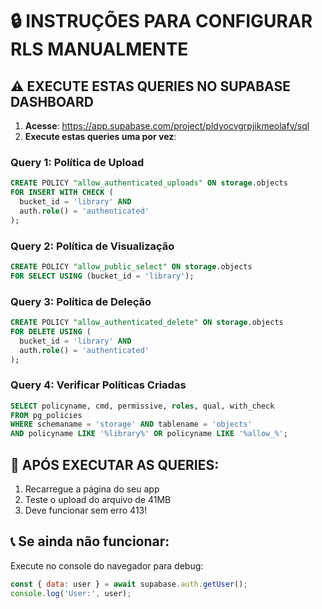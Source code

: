 # 🔒 INSTRUÇÕES PARA CONFIGURAR RLS MANUALMENTE

## ⚠️ EXECUTE ESTAS QUERIES NO SUPABASE DASHBOARD

1. **Acesse**: https://app.supabase.com/project/pldyocvgrpjikmeolafv/sql
2. **Execute estas queries uma por vez**:

### Query 1: Política de Upload
```sql
CREATE POLICY "allow_authenticated_uploads" ON storage.objects
FOR INSERT WITH CHECK (
  bucket_id = 'library' AND 
  auth.role() = 'authenticated'
);
```

### Query 2: Política de Visualização
```sql
CREATE POLICY "allow_public_select" ON storage.objects
FOR SELECT USING (bucket_id = 'library');
```

### Query 3: Política de Deleção
```sql
CREATE POLICY "allow_authenticated_delete" ON storage.objects
FOR DELETE USING (
  bucket_id = 'library' AND 
  auth.role() = 'authenticated'
);
```

### Query 4: Verificar Políticas Criadas
```sql
SELECT policyname, cmd, permissive, roles, qual, with_check 
FROM pg_policies 
WHERE schemaname = 'storage' AND tablename = 'objects'
AND policyname LIKE '%library%' OR policyname LIKE '%allow_%';
```

## 🚀 APÓS EXECUTAR AS QUERIES:

1. Recarregue a página do seu app
2. Teste o upload do arquivo de 41MB
3. Deve funcionar sem erro 413!

## 📞 Se ainda não funcionar:
Execute no console do navegador para debug:
```javascript
const { data: user } = await supabase.auth.getUser();
console.log('User:', user);
```